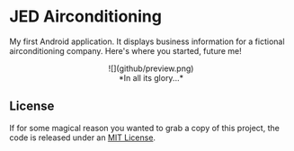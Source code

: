 # JED Airconditioning

My first Android application. It displays business information for a fictional airconditioning company. Here's where you started, future me!

<center>![](github/preview.png)</center>

<center>*In all its glory...*</center>

## License

If for some magical reason you wanted to grab a copy of this project, the code is released under an [MIT License](LICENSE).